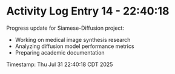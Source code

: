 # Activity Log Entry 14 - 22:40:18

Progress update for Siamese-Diffusion project:
- Working on medical image synthesis research
- Analyzing diffusion model performance metrics
- Preparing academic documentation

Timestamp: Thu Jul 31 22:40:18 CDT 2025
